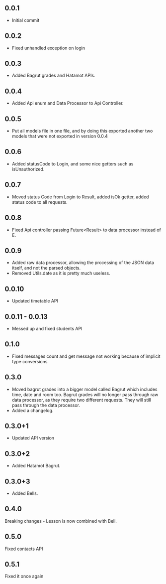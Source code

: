 ## 0.0.1
* Initial commit
## 0.0.2
* Fixed unhandled exception on login
## 0.0.3
* Added Bagrut grades and Hatamot APIs.
## 0.0.4
* Added Api enum and Data Processor to Api Controller.
## 0.0.5
* Put all models file in one file, and by doing this exported another two models that were not exported in version 0.0.4
## 0.0.6
* Added statusCode to Login, and some nice getters such as isUnauthorized.
## 0.0.7
* Moved status Code from Login to Result, added isOk getter, added status code to all requests.
## 0.0.8
* Fixed Api controller passing Future<Result<E>> to data processor instead of E.
## 0.0.9
* Added raw data processor, allowing the processing of the JSON data itself, and not the parsed objects.
* Removed Utils.date as it is pretty much useless.
## 0.0.10
* Updated timetable API
## 0.0.11 - 0.0.13
* Messed up and fixed students API
## 0.1.0
* Fixed messages count and get message not working because of implicit type conversions
## 0.3.0
* Moved bagrut grades into a bigger model called Bagrut which includes time, date and room too.
  Bagrut grades will no longer pass through raw data processor, as they require two different requests.
  They will still pass through the data processor.
* Added a changelog.
## 0.3.0+1
* Updated API version
## 0.3.0+2
* Added Hatamot Bagrut.
## 0.3.0+3
* Added Bells.
## 0.4.0
Breaking changes - Lesson is now combined with Bell.
## 0.5.0
Fixed contacts API
## 0.5.1
Fixed it once again